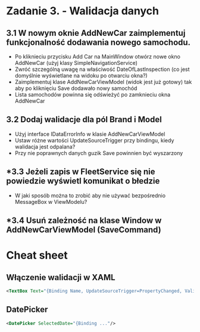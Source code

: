 # Zadanie 3. - Walidacja danych

## 3.1 W nowym oknie AddNewCar zaimplementuj funkcjonalność dodawania nowego samochodu.

- Po kliknieciu przycisku Add Car na MainWindow otwórz nowe okno AddNewCar (użyj klasy SimpleNavigationService)
- Zwróć szczególną uwagę na właściwość DateOfLastInspection (co jest domyślnie wyświetlane na widoku po otwarciu okna?)
- Zaimplementuj klase AddNewCarViewModel (widok jest już gotowy) tak aby po kliknięciu Save dodawało nowy samochód
- Lista samochodów powinna się odświeżyć po zamknieciu okna AddNewCar

## 3.2 Dodaj walidacje dla pól Brand i Model

- Użyj interface IDataErrorInfo w klasie AddNewCarViewModel
- Ustaw różne wartości UpdateSourceTrigger przy bindingu, kiedy walidacja jest odpalana?
- Przy nie poprawnych danych guzik Save powinnien być wyszarzony

## \*3.3 Jeżeli zapis w FleetService się nie powiedzie wyświetl komunikat o błedzie

- W jaki sposób można to zrobić aby nie używać bezpośrednio MessageBox w ViewModelu?

## \*3.4 Usuń zależność na klase Window w AddNewCarViewModel (SaveCommand)

# Cheat sheet

## Włączenie walidacji w XAML

```xml
<TextBox Text="{Binding Name, UpdateSourceTrigger=PropertyChanged, ValidatesOnDataErrors=True}" />
```

## DatePicker

```xml
<DatePicker SelectedDate="{Binding ..."/>
```
